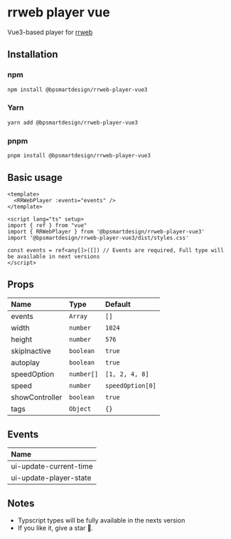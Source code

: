 
# rrweb player vue

Vue3-based player for [rrweb](https://github.com/rrweb-io/rrweb)

## Installation

### npm

```sh
npm install @bpsmartdesign/rrweb-player-vue3
```

### Yarn

```sh
yarn add @bpsmartdesign/rrweb-player-vue3
```

### pnpm

```sh
pnpm install @bpsmartdesign/rrweb-player-vue3
```

## Basic usage

```vue
<template>
  <RRWebPlayer :events="events" />
</template>

<script lang="ts" setup>
import { ref } from "vue"
import { RRWebPlayer } from '@bpsmartdesign/rrweb-player-vue3'
import '@bpsmartdesign/rrweb-player-vue3/dist/styles.css'

const events = ref<any[]>([]) // Events are required, Full type will be available in next versions
</script>

```

## Props

| Name | Type     | Default                |
| :-------- | :------- | :------------------------- |
| events | `Array` | `[]` |
| width | `number` | `1024` |
| height | `number` | `576` |
| skipInactive | `boolean` | `true` |
| autoplay | `boolean` | `true` |
| speedOption | `number[]` | `[1, 2, 4, 8]` |
| speed | `number` | `speedOption[0]` |
| showController | `boolean` | `true` |
| tags | `Object` | `{}` |

## Events

| Name |
| :-------- |
| ui-update-current-time
| ui-update-player-state

## Notes

- Typscript types will be fully available in the nexts version
- If you like it, give a star 🙂.
